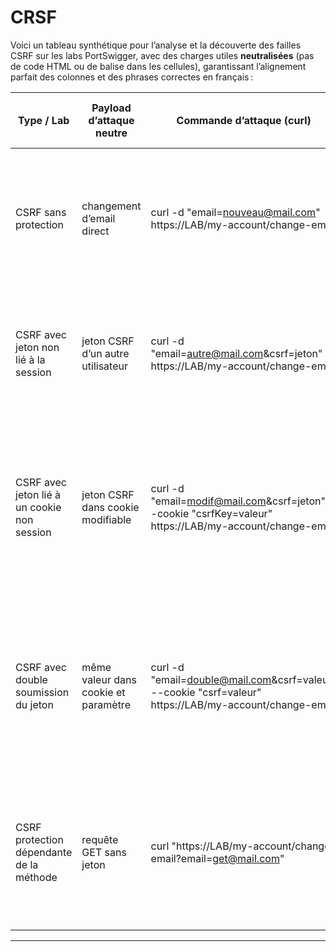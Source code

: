 # CRSF

Voici un tableau synthétique pour l’analyse et la découverte des failles CSRF sur les labs PortSwigger, avec des charges utiles **neutralisées** (pas de code HTML ou de balise dans les cellules), garantissant l’alignement parfait des colonnes et des phrases correctes en français :

| Type / Lab                                 | Payload d’attaque neutre           | Commande d’attaque (curl)                                    | Commande(s) d’analyse curl                                    | Élément d’analyse (raison préalable)                      | Méthodologie détaillée de découverte                                                                                   | URL                                                                                   |
|---------------------------------------------|------------------------------------|--------------------------------------------------------------|---------------------------------------------------------------|-----------------------------------------------------------|-----------------------------------------------------------------------------------------------------------------------|---------------------------------------------------------------------------------------|
| CSRF sans protection                       | changement d’email direct          | curl -d "email=nouveau@mail.com" https://LAB/my-account/change-email | curl -d "email=nouveau@mail.com" https://LAB/my-account/change-email | Changement d’email accepté sans vérification              | Envoyez une requête de modification d’email sans aucun jeton CSRF. Vérifiez que le changement est accepté sans protection. | https://portswigger.net/web-security/csrf/lab-no-defenses                            |
| CSRF avec jeton non lié à la session        | jeton CSRF d’un autre utilisateur  | curl -d "email=autre@mail.com&csrf=jeton" https://LAB/my-account/change-email | curl -d "email=autre@mail.com&csrf=jeton_autre_user" https://LAB/my-account/change-email | Jeton CSRF accepté même s’il ne correspond pas à la session | Testez un jeton CSRF obtenu sur un autre compte. Si la requête est acceptée, le jeton n’est pas lié à la session utilisateur. | https://portswigger.net/web-security/csrf/bypassing-token-validation/lab-token-not-tied-to-user-session |
| CSRF avec jeton lié à un cookie non session | jeton CSRF dans cookie modifiable  | curl -d "email=modif@mail.com&csrf=jeton" --cookie "csrfKey=valeur" https://LAB/my-account/change-email | curl -d "email=modif@mail.com&csrf=jeton_autre&csrfKey=valeur_autre" --cookie "csrfKey=valeur_autre" https://LAB/my-account/change-email | Jeton CSRF validé via un cookie indépendant de la session | Modifiez le cookie contenant le jeton CSRF en utilisant une valeur d’un autre utilisateur. Si la modification est acceptée, le jeton n’est pas lié à la session. | https://portswigger.net/web-security/csrf/bypassing-token-validation/lab-token-tied-to-non-session-cookie |
| CSRF avec double soumission du jeton        | même valeur dans cookie et paramètre | curl -d "email=double@mail.com&csrf=valeur" --cookie "csrf=valeur" https://LAB/my-account/change-email | curl -d "email=double@mail.com&csrf=faux" --cookie "csrf=faux" https://LAB/my-account/change-email | Jeton CSRF validé par comparaison cookie/paramètre        | Placez la même valeur de jeton dans le cookie et dans le paramètre POST. Si la requête est acceptée, l’application utilise la technique de double soumission. | https://portswigger.net/web-security/csrf/bypassing-token-validation/lab-token-duplicated-in-cookie |
| CSRF protection dépendante de la méthode    | requête GET sans jeton             | curl "https://LAB/my-account/change-email?email=get@mail.com" | curl "https://LAB/my-account/change-email?email=get@mail.com" | Jeton CSRF non vérifié pour la méthode GET                | Essayez de changer l’email avec une requête GET sans jeton CSRF. Si la modification passe, la protection ne s’applique qu’aux POST. | https://portswigger.net/web-security/csrf/bypassing-token-validation/lab-token-validation-depends-on-request-method |

---
